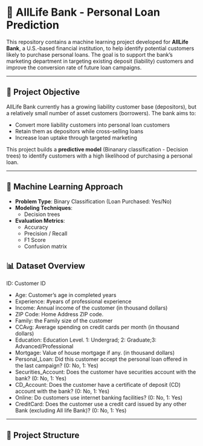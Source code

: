 # 🏦 AllLife Bank - Personal Loan Prediction

This repository contains a machine learning project developed for **AllLife Bank**, a U.S.-based financial institution, to help identify potential customers likely to purchase personal loans. 
The goal is to support the bank’s marketing department in targeting existing deposit (liability) customers and improve the conversion rate of future loan campaigns.

---

## 📌 Project Objective

AllLife Bank currently has a growing liability customer base (depositors), but a relatively small number of asset customers (borrowers). The bank aims to:

- Convert more liability customers into personal loan customers
- Retain them as depositors while cross-selling loans
- Increase loan uptake through targeted marketing

This project builds a **predictive model** (Binanary classification - Decision trees) to identify customers with a high likelihood of purchasing a personal loan.

---

## 🧠 Machine Learning Approach

- **Problem Type**: Binary Classification (Loan Purchased: Yes/No)
- **Modeling Techniques**:
  - Decision trees
- **Evaluation Metrics**:
  - Accuracy
  - Precision / Recall
  - F1 Score
  - Confusion matrix

## 📊 Dataset Overview

ID: Customer ID
  - Age: Customer’s age in completed years
  - Experience: #years of professional experience
  - Income: Annual income of the customer (in thousand dollars)
  - ZIP Code: Home Address ZIP code.
  - Family: the Family size of the customer
  - CCAvg: Average spending on credit cards per month (in thousand dollars)
  - Education: Education Level. 1: Undergrad; 2: Graduate;3: Advanced/Professional
  - Mortgage: Value of house mortgage if any. (in thousand dollars)
  - Personal_Loan: Did this customer accept the personal loan offered in the last campaign? (0: No, 1: Yes)
  - Securities_Account: Does the customer have securities account with the bank? (0: No, 1: Yes)
  - CD_Account: Does the customer have a certificate of deposit (CD) account with the bank? (0: No, 1: Yes)
  - Online: Do customers use internet banking facilities? (0: No, 1: Yes)
  - CreditCard: Does the customer use a credit card issued by any other Bank (excluding All life Bank)? (0: No, 1: Yes)

---

## 📁 Project Structure

